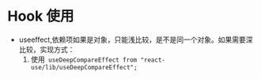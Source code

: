 # Hook 使用
- useeffect,依赖项如果是对象，只能浅比较，是不是同一个对象。如果需要深比较，实现方式：
  1. 使用` useDeepCompareEffect from "react-use/lib/useDeepCompareEffect";`  